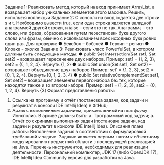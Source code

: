 Задание 1:
Реализовать метод, который на вход принимает ArrayList<T>, а возвращает набор
уникальных элементов этого массива. Решить, используя коллекции
Задание 2:
С консоли на вход подается две строки s и t. Необходимо вывести true, если одна
строка является валидной анаграммой другой строки, и false – если это не так.
Анаграмма – это слово, или фраза, образованная путем перестановки букв другого
слова или фразы, обычно с использованием всех исходных букв ровно один раз.
Для проверки:
● Бейсбол – бобслей
● Героин – регион
● Клоака – околка
Задание 3:
Реализовать класс PowerfulSet, в котором должны быть следующие методы:
● public <T> Set<T> intersection(Set<T> set1, Set<T> set2) – возвращает
пересечение двух наборов.
Пример: set1 = {1, 2, 3}, set2 = {0, 1, 2, 4}. Вернуть {1, 2}
● public <T> Set<T> union(Set<T> set1, Set<T> set2) – возвращает
объединение двух наборов
Пример: set1 = {1, 2, 3}, set2 = {0, 1, 2, 4}. Вернуть {0, 1, 2, 3, 4}
● public <T> Set<T> relativeComplement(Set<T> set1, Set<T> set2) –
возвращает элементы первого набора без тех, которые находятся также и
во втором наборе.
Пример: set1 = {1, 2, 3}, set2 = {0, 1, 2, 4}. Вернуть {3}
Формат представления работы:
1. Ссылка на программу и отчёт (постановка задачи, код задачи и
   результат в консоли IDE Intellij Idea) в GitHub;
2. Архив с выполненным заданием, прикрепленный на платформу
   Иннополис. В архиве должны быть:
   a. Программный код задачи;
   a. Отчёт со скринами выполнения задач (постановка задачи, код задачи
   и результат в консоли IDE Intellij Idea).
   Описания плана работы:
   Выполнение задания в соответствии с формулировкой требований к
   задаче. Задание является первым шагом к объектному моделированию
   предметной области с последующей реализацией на Java.
   Перечень инструментов, необходимых для реализации деятельности:
   Персональный компьютер, JDK 17 (либо OpenJDK 17), IDE Intellij Idea
   Community версия для разработки на Java.